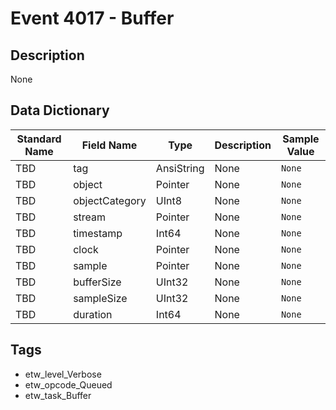 # Event 4017 - Buffer

## Description
None

## Data Dictionary
|Standard Name|Field Name|Type|Description|Sample Value|
|---|---|---|---|---|
|TBD|tag|AnsiString|None|`None`|
|TBD|object|Pointer|None|`None`|
|TBD|objectCategory|UInt8|None|`None`|
|TBD|stream|Pointer|None|`None`|
|TBD|timestamp|Int64|None|`None`|
|TBD|clock|Pointer|None|`None`|
|TBD|sample|Pointer|None|`None`|
|TBD|bufferSize|UInt32|None|`None`|
|TBD|sampleSize|UInt32|None|`None`|
|TBD|duration|Int64|None|`None`|

## Tags
* etw_level_Verbose
* etw_opcode_Queued
* etw_task_Buffer